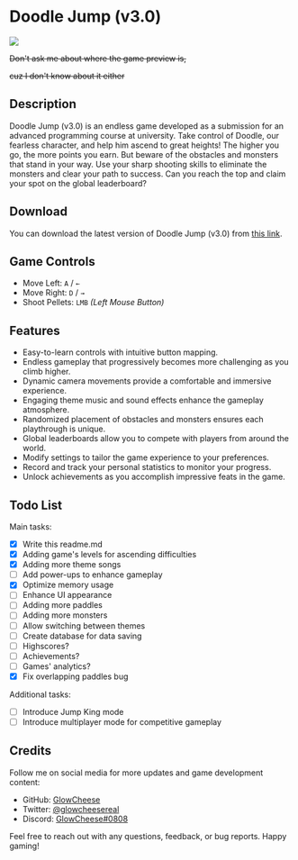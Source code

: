 # Doodle Jump (v3.0)

![](https://i.kym-cdn.com/photos/images/newsfeed/001/870/641/6c9.gif)

~~Don't ask me about where the game preview is,~~

~~cuz I don't know about it either~~

## Description
Doodle Jump (v3.0) is an endless game developed as a submission for an advanced programming course at university. Take control of Doodle, our fearless character, and help him ascend to great heights! The higher you go, the more points you earn. But beware of the obstacles and monsters that stand in your way. Use your sharp shooting skills to eliminate the monsters and clear your path to success. Can you reach the top and claim your spot on the global leaderboard?

## Download
You can download the latest version of Doodle Jump (v3.0) from [this link](https://ghostbin.me/645773fe3b8c5).

## Game Controls
- Move Left: `A` / `←`
- Move Right: `D` / `→`
- Shoot Pellets: `LMB` _(Left Mouse Button)_

## Features
- Easy-to-learn controls with intuitive button mapping.
- Endless gameplay that progressively becomes more challenging as you climb higher.
- Dynamic camera movements provide a comfortable and immersive experience.
- Engaging theme music and sound effects enhance the gameplay atmosphere.
- Randomized placement of obstacles and monsters ensures each playthrough is unique.
- Global leaderboards allow you to compete with players from around the world.
- Modify settings to tailor the game experience to your preferences.
- Record and track your personal statistics to monitor your progress.
- Unlock achievements as you accomplish impressive feats in the game.

## Todo List

Main tasks:
- [x] Write this readme.md
- [x] Adding game's levels for ascending difficulties
- [x] Adding more theme songs
- [ ] Add power-ups to enhance gameplay
- [x] Optimize memory usage
- [ ] Enhance UI appearance
- [ ] Adding more paddles
- [ ] Adding more monsters
- [ ] Allow switching between themes
- [ ] Create database for data saving
- [ ] Highscores?
- [ ] Achievements?
- [ ] Games' analytics?
- [x] Fix overlapping paddles bug

Additional tasks:
- [ ] Introduce Jump King mode
- [ ] Introduce multiplayer mode for competitive gameplay

## Credits
Follow me on social media for more updates and game development content:
- GitHub: [GlowCheese](https://github.com/GlowCheese)
- Twitter: [@glowcheesereal](https://twitter.com/glowcheesereal)
- Discord: [GlowCheese#0808](http://discordapp.com/users/782124623910535188)

Feel free to reach out with any questions, feedback, or bug reports. Happy gaming!

